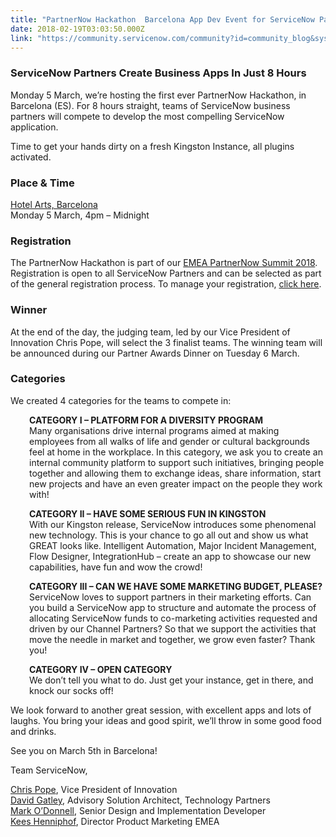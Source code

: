 ```yaml
---
title: "PartnerNow Hackathon  Barcelona App Dev Event for ServiceNow Partners"
date: 2018-02-19T03:03:50.000Z
link: "https://community.servicenow.com/community?id=community_blog&sys_id=fbc6f7a6db90d7045322f4621f96197c"
---
```

<div id="ember4332" class="ember-view">
<div class="reader-article-content">
<h3>ServiceNow Partners Create Business Apps In Just 8 Hours</h3>
<p>Monday 5 March, we’re hosting the first ever PartnerNow Hackathon, in Barcelona (ES). For 8 hours straight, teams of ServiceNow business partners will compete to develop the most compelling ServiceNow application.</p>
<p>Time to get your hands dirty on a fresh Kingston Instance, all plugins activated.</p>
<h3><strong>Place &amp; Time</strong></h3>
<p><a href="https://www.hotelartsbarcelona.com/en/" target="_blank" rel="nofollow">Hotel Arts, Barcelona<br /></a>Monday 5 March, 4pm – Midnight</p>
<h3><strong>Registration</strong></h3>
<p>The PartnerNow Hackathon is part of our <a href="https://partnernowsummit2018.servicenowevent.com/361152#topmenu" target="_blank" rel="nofollow">EMEA PartnerNow Summit 2018</a>. Registration is open to all ServiceNow Partners and can be selected as part of the general registration process. To manage your registration, <a href="https://partnernowsummit2018.servicenowevent.com/361155#topmenu" target="_blank" rel="nofollow">click here</a>.</p>
<h3><strong>Winner</strong></h3>
<p>At the end of the day, the judging team, led by our Vice President of Innovation Chris Pope, will select the 3 finalist teams. The winning team will be announced during our Partner Awards Dinner on Tuesday 6 March.</p>
<h3><strong>Categories</strong></h3>
<p>We created 4 categories for the teams to compete in:</p>
<p style="padding-left: 30px;"><strong>CATEGORY I – PLATFORM FOR A DIVERSITY PROGRAM</strong><br />Many organisations drive internal programs aimed at making employees from all walks of life and gender or cultural backgrounds feel at home in the workplace. In this category, we ask you to create an internal community platform to support such initiatives, bringing people together and allowing them to exchange ideas, share information, start new projects and have an even greater impact on the people they work with!</p>
<p style="padding-left: 30px;"><strong>CATEGORY II – HAVE SOME SERIOUS FUN IN KINGSTON</strong><br />With our Kingston release, ServiceNow introduces some phenomenal new technology. This is your chance to go all out and show us what GREAT looks like. Intelligent Automation, Major Incident Management, Flow Designer, IntegrationHub – create an app to showcase our new capabilities, have fun and wow the crowd!</p>
<p style="padding-left: 30px;"><strong>CATEGORY III – CAN WE HAVE SOME MARKETING BUDGET, PLEASE?</strong><br />ServiceNow loves to support partners in their marketing efforts. Can you build a ServiceNow app to structure and automate the process of allocating ServiceNow funds to co-marketing activities requested and driven by our Channel Partners? So that we support the activities that move the needle in market and together, we grow even faster? Thank you!</p>
<p style="padding-left: 30px;"><strong>CATEGORY IV – OPEN CATEGORY</strong><br />We don’t tell you what to do. Just get your instance, get in there, and knock our socks off!</p>
<p>We look forward to another great session, with excellent apps and lots of laughs. You bring your ideas and good spirit, we’ll throw in some good food and drinks.</p>
<p>See you on March 5th in Barcelona!</p>
<p>Team ServiceNow,</p>
<p><a href="http://linkedin.com/in/chrispope3" target="_blank" rel="nofollow">Chris Pope</a>, Vice President of Innovation<br /><a href="http://linkedin.com/in/gatley" target="_blank" rel="nofollow">David Gatley</a>, Advisory Solution Architect, Technology Partners<br /><a href="http://linkedin.com/in/mark-o-donnell-0654781" target="_blank" rel="nofollow">Mark O’Donnell</a>, Senior Design and Implementation Developer<br /><a href="http://linkedin.com/in/hennip" target="_blank" rel="nofollow">Kees Henniphof</a>, Director Product Marketing EMEA</p>
</div>
</div>
<div class="reader-flag-content__wrapper mb4 clear-both"> </div>